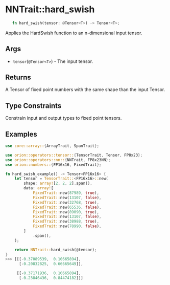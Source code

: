 # NNTrait::hard_swish

```rust 
   fn hard_swish(tensor: @Tensor<T>) -> Tensor<T>;
```

Applies the HardSwish function to an n-dimensional input tensor.


## Args

* `tensor`(`@Tensor<T>`) - The input tensor.

## Returns

A Tensor of fixed point numbers with the same shape than the input Tensor.

## Type Constraints

Constrain input and output types to fixed point tensors.

## Examples

```rust
use core::array::{ArrayTrait, SpanTrait};

use orion::operators::tensor::{TensorTrait, Tensor, FP8x23};
use orion::operators::nn::{NNTrait, FP8x23NN};
use orion::numbers::{FP16x16, FixedTrait};

fn hard_swish_example() -> Tensor<FP16x16> {
    let tensor = TensorTrait::<FP16x16>::new(
        shape: array![2, 2, 2].span(),
        data: array![
            FixedTrait::new(87989, true),
            FixedTrait::new(13107, false),
            FixedTrait::new(32768, true),
            FixedTrait::new(65536, false),
            FixedTrait::new(89090, true),
            FixedTrait::new(13107, false),
            FixedTrait::new(38988, true),
            FixedTrait::new(78990, false),
        ]
            .span(),
    );

    return NNTrait::hard_swish(@tensor);
}
>>> [[[-0.37089539,  0.10665894],
      [-0.20832825,  0.66665649]],

     [[-0.37171936,  0.10665894],
      [-0.23846436,  0.84474182]]]
```
